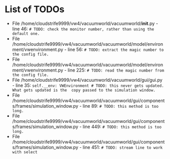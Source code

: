 # List of TODOs

* File /home/cloudstrife9999/vw4/vacuumworld/vacuumworld/__init__.py - line 46: `# TODO: check the monitor number, rather than using the default one.`
* File /home/cloudstrife9999/vw4/vacuumworld/vacuumworld/model/environment/vwenvironment.py - line 56: `# TODO: extract the magic number to the config file.`
* File /home/cloudstrife9999/vw4/vacuumworld/vacuumworld/model/environment/vwenvironment.py - line 225: `# TODO: read the magic number from the config file.`
* File /home/cloudstrife9999/vw4/vacuumworld/vacuumworld/gui/gui.py - line 35: `self.__env: VWEnvironment # TODO: this never gets updated. What gets updated is the  copy passed to the simulation window.`
* File /home/cloudstrife9999/vw4/vacuumworld/vacuumworld/gui/components/frames/simulation_window.py - line 89: `# TODO: this method is too long.`
* File /home/cloudstrife9999/vw4/vacuumworld/vacuumworld/gui/components/frames/simulation_window.py - line 449: `# TODO: this method is too long.`
* File /home/cloudstrife9999/vw4/vacuumworld/vacuumworld/gui/components/frames/simulation_window.py - line 451: `# TODO: stream line to work with select`
